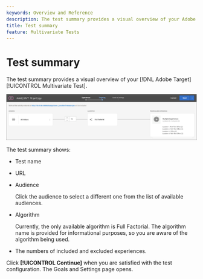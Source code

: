 ```yaml
---
keywords: Overview and Reference
description: The test summary provides a visual overview of your Adobe Target Multivariate Test.
title: Test summary
feature: Multivariate Tests
---
```


# Test summary

The test summary provides a visual overview of your [!DNL Adobe Target] [!UICONTROL Multivariate Test].

![Test summary dialog box](/help/c-activities/c-multivariate-testing/t-create-multivariate-test/assets/summary2new.png)

The test summary shows:

* Test name 
* URL 
* Audience

  Click the audience to select a different one from the list of available audiences. 
* Algorithm

  Currently, the only available algorithm is Full Factorial. The algorithm name is provided for informational purposes, so you are aware of the algorithm being used. 
* The numbers of included and excluded experiences.

Click **[!UICONTROL Continue]** when you are satisfied with the test configuration. The Goals and Settings page opens. 
